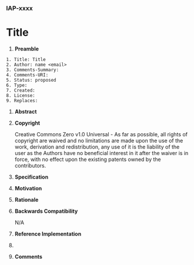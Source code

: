### IAP-xxxx #

# Title

1. **Preamble**
```
1. Title: Title
2. Author: name <email>
3. Comments-Summary: 
4. Comments-URI: 
5. Status: proposed
6. Type: 
7. Created: 
8. License: 
9. Replaces:
```

1. **Abstract**

   

1. **Copyright**

   Creative Commons Zero v1.0 Universal - As far as possible, all rights of copyright are waived and no limitations are made upon the use of the work, derivation and redistribution, any use of it is the liability of the user as the Authors have no beneficial interest in it after the waiver is in force, with no effect upon the existing patents owned by the contributors.

1. **Specification**

   

1. **Motivation**

   

1. **Rationale**

   

1. **Backwards Compatibility**

   N/A

1. **Reference Implementation**

1. 

1. **Comments**
